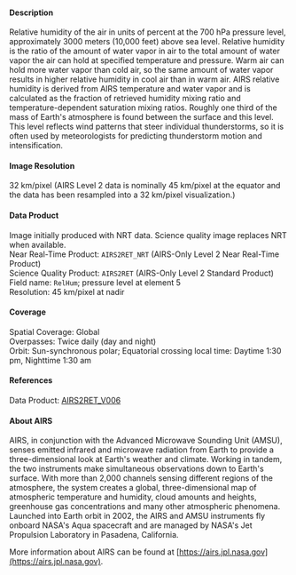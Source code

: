 #### Description
Relative humidity of the air in units of percent at the 700 hPa pressure level, approximately 3000 meters (10,000 feet) above sea level. Relative humidity is the ratio of the amount of water vapor in air to the total amount of water vapor the air can hold at specified temperature and pressure. Warm air can hold more water vapor than cold air, so the same amount of water vapor results in higher relative humidity in cool air than in warm air. AIRS relative humidity is derived from AIRS temperature and water vapor and is calculated as the fraction of retrieved humidity mixing ratio and temperature-dependent saturation mixing ratios. Roughly one third of the mass of Earth's atmosphere is found between the surface and this level. This level reflects wind patterns that steer individual thunderstorms, so it is often used by meteorologists for predicting thunderstorm motion and intensification.

#### Image Resolution
32 km/pixel (AIRS Level 2 data is nominally 45 km/pixel at the equator and the data has been resampled into a 32 km/pixel visualization.)

#### Data Product
Image initially produced with NRT data. Science quality image replaces NRT when available.  
Near Real-Time Product: `AIRS2RET_NRT` (AIRS-Only Level 2 Near Real-Time Product)  
Science Quality Product: `AIRS2RET` (AIRS-Only Level 2 Standard Product)  
Field name: `RelHum`; pressure level at element 5  
Resolution: 45 km/pixel at nadir

#### Coverage
Spatial Coverage: Global  
Overpasses: Twice daily (day and night)  
Orbit: Sun-synchronous polar; Equatorial crossing local time: Daytime 1:30 pm, Nighttime 1:30 am

#### References
Data Product: [AIRS2RET_V006](https://disc.gsfc.nasa.gov/datasets/AIRS2RET_V006/summary)

#### About AIRS
AIRS, in conjunction with the Advanced Microwave Sounding Unit (AMSU), senses emitted infrared and microwave radiation from Earth to provide a three-dimensional look at Earth's weather and climate. Working in tandem, the two instruments make simultaneous observations down to Earth's surface. With more than 2,000 channels sensing different regions of the atmosphere, the system creates a global, three-dimensional map of atmospheric temperature and humidity, cloud amounts and heights, greenhouse gas concentrations and many other atmospheric phenomena. Launched into Earth orbit in 2002, the AIRS and AMSU instruments fly onboard NASA's Aqua spacecraft and are managed by NASA's Jet Propulsion Laboratory in Pasadena, California.

More information about AIRS can be found at [https://airs.jpl.nasa.gov](https://airs.jpl.nasa.gov).
